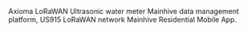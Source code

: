 Axioma LoRaWAN Ultrasonic water meter
Mainhive data management platform,
US915 LoRaWAN network
Mainhive Residential Mobile App.
